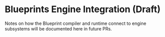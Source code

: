 # Blueprints Engine Integration (Draft)

Notes on how the Blueprint compiler and runtime connect to engine subsystems will
be documented here in future PRs.
